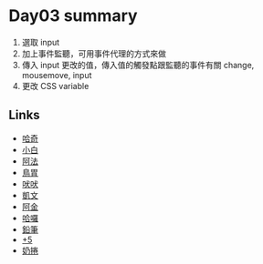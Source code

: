 # Day03 summary
1. 選取 input
2. 加上事件監聽，可用事件代理的方式來做
3. 傳入 input 更改的值，傳入值的觸發點跟監聽的事件有關 change, mousemove, input
4. 更改 CSS variable


## Links

- [哈奇](https://rabbittee.github.io/JavaScript30/day03/Husky/)
- [小白](https://rabbittee.github.io/JavaScript30/day03/White/)
- [阿法](https://rabbittee.github.io/JavaScript30/day03/alpha/dist/)
- [鳥胃](https://rabbittee.github.io/JavaScript30/day03/erica/)
- [吠吠](https://rabbittee.github.io/JavaScript30/day03/haha/)
- [凱文](https://rabbittee.github.io/JavaScript30/day03/kevin/)
- [阿金](https://rabbittee.github.io/JavaScript30/day03/kim/)
- [哈囉](https://rabbittee.github.io/JavaScript30/day03/kirby/)
- [鉛筆](https://rabbittee.github.io/JavaScript30/day03/pencil/)
- [+5](https://rabbittee.github.io/JavaScript30/day03/plusfive/)
- [奶捲](https://rabbittee.github.io/JavaScript30/day03/recoil/)
